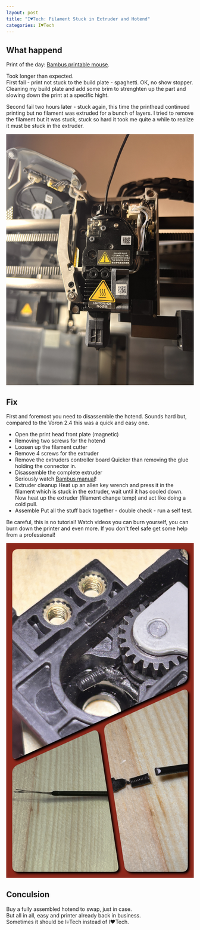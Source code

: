```yaml
---
layout: post
title: "I♥Tech: Filament Stuck in Extruder and Hotend"
categories: I♥Tech
---
```


## What happend

Print of the day: [Bambus printable mouse](https://makerworld.com/en/models/13716).

Took longer than expected.  
First fail - print not stuck to the build plate - spaghetti. OK, no show stopper. Cleaning my build plate and add some brim to strenghten up the part and slowing down the print at a specific hight. 

Second fail two hours later - stuck again, this time the printhead continued printing but no filament was extruded for a bunch of layers. I tried to remove the filament but it was stuck, stuck so hard it took me quite a while to realize it must be stuck in the extruder.

![Stuck Filament](/assets/pix/X1C_StuckFilament01.JPG)

## Fix

First and foremost you need to disassemble the hotend. Sounds hard but, compared to the Voron 2.4 this was a quick and easy one.

- Open the print head front plate (magnetic)
- Removing two screws for the hotend
- Loosen up the filament cutter
- Remove 4 screws for the extruder
- Remove the extruders controller board
Quicker than removing the glue holding the connector in.
- Disassemble the complete extruder  
Seriously watch [Bambus manual](https://www.youtube.com/watch?v=CLlT1RV-oJE)!
- Extruder cleanup
Heat up an allen key wrench and press it in the filament which is stuck in the extruder, wait until it has cooled down. Now heat up the extruder (filament change temp) and act like doing a cold pull.
- Assemble
Put all the stuff back together - double check - run a self test.

Be careful, this is no tutorial! Watch videos you can burn yourself, you can burn down the printer and even more. If you don't feel safe get some help from a professional!

![Stuck Filament](/assets/pix/X1C_StuckFilament02.JPG)

## Conculsion

Buy a fully assembled hotend to swap, just in case.  
But all in all, easy and printer already back in business.  
Sometimes it should be I💀Tech instead of I♥Tech.